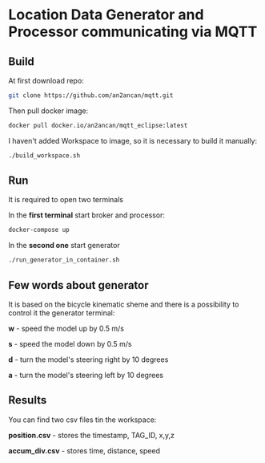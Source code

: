 # Location Data Generator and Processor communicating via MQTT

## Build

At first download repo:
```bash
git clone https://github.com/an2ancan/mqtt.git
```
Then pull docker image:
```bash
docker pull docker.io/an2ancan/mqtt_eclipse:latest
```
I haven't added Workspace to image, so it is necessary to build it manually:
```bash
./build_workspace.sh
```
## Run
It is required to open two terminals

In the **first terminal** start broker and processor:
```bash
docker-compose up
```

In the **second one** start generator
```bash
./run_generator_in_container.sh
```

## Few words about generator
It is based on the bicycle kinematic sheme and there is a possibility to control it the generator terminal:

**w** - speed the model up by 0.5 m/s

**s** - speed the model down by 0.5 m/s

**d** - turn the model's steering right by 10 degrees

**a** - turn the model's steering left by 10 degrees

## Results
You can find two csv files tin the workspace:

**position.csv** - stores the timestamp, TAG_ID, x,y,z

**accum_div.csv** - stores time, distance, speed 
